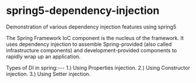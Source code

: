 # spring5-dependency-injection
Demonstration of various dependency injection features using spring5

The Spring Framework IoC component is the nucleus of the framework.
It uses dependency injection to assemble Spring-provided (also called infrastructure components) 
and development-provided components to rapidly wrap up an application.

Types of DI in spring:---
             1.) Using Properties injection.
             2.) Using Constructor injection.
             3.) Using Setter injection.